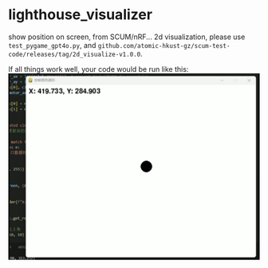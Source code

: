 # lighthouse_visualizer
show position on screen, from SCUM/nRF...
2d visualization, please use `test_pygame_gpt4o.py`, and `github.com/atomic-hkust-gz/scum-test-code/releases/tag/2d_visualize-v1.0.0`. 

If all things work well, your code would be run like this:
![alt text](example.png)